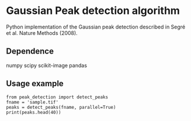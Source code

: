 Gaussian Peak detection algorithm
=================================

Python implementation of the Gaussian peak detection described in Segré et al. Nature Methods (2008).

Dependence
----------

numpy
scipy
scikit-image
pandas

Usage example
--------------


    from peak_detection import detect_peaks
    fname = 'sample.tif'
    peaks = detect_peaks(fname, parallel=True)
    print(peaks.head(40))
